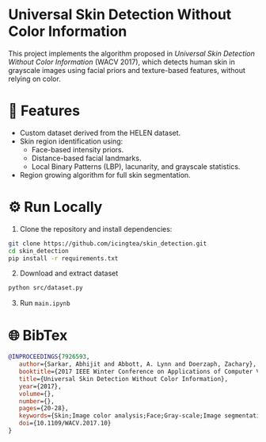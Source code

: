 # Universal Skin Detection Without Color Information

This project implements the algorithm proposed in *Universal Skin Detection Without Color Information* (WACV 2017), which detects human skin in grayscale images using facial priors and texture-based features, without relying on color.

# 📑 Features
- Custom dataset derived from the HELEN dataset.
- Skin region identification using:
  - Face-based intensity priors.
  - Distance-based facial landmarks.
  - Local Binary Patterns (LBP), lacunarity, and grayscale statistics.
- Region growing algorithm for full skin segmentation.

# ⚙️ Run Locally
1. Clone the repository and install dependencies:

```bash
git clone https://github.com/icingtea/skin_detection.git
cd skin_detection
pip install -r requirements.txt
```
2. Download and extract dataset
```bash
python src/dataset.py
```
3. Run `main.ipynb`

# 🌐 BibTex
```bibtex
@INPROCEEDINGS{7926593,
   author={Sarkar, Abhijit and Abbott, A. Lynn and Doerzaph, Zachary},
   booktitle={2017 IEEE Winter Conference on Applications of Computer Vision (WACV)}, 
   title={Universal Skin Detection Without Color Information}, 
   year={2017},
   volume={},
   number={},
   pages={20-28},
   keywords={Skin;Image color analysis;Face;Gray-scale;Image segmentation;Videos;Lighting},
   doi={10.1109/WACV.2017.10}
}
```
